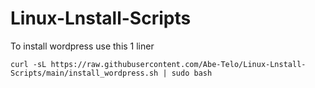 # Linux-Lnstall-Scripts


To install wordpress use this 1 liner 

`curl -sL https://raw.githubusercontent.com/Abe-Telo/Linux-Lnstall-Scripts/main/install_wordpress.sh | sudo bash`

